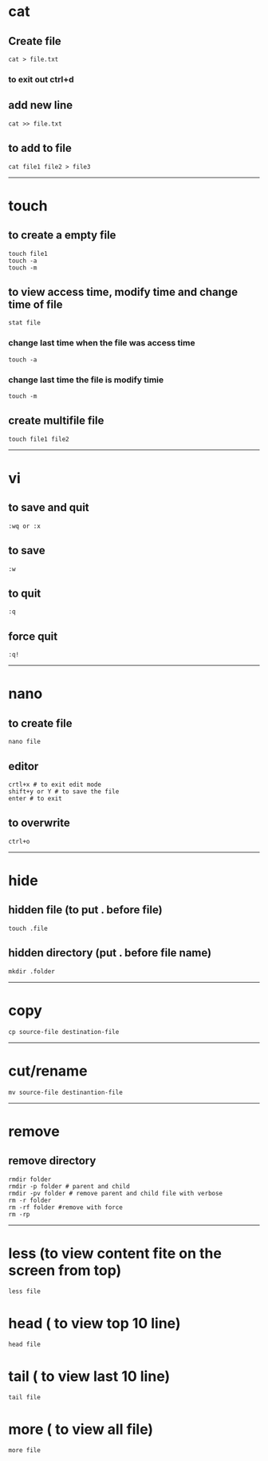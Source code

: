 # cat
## Create file
```
cat > file.txt
```
### to exit out ctrl+d
## add new line
```
cat >> file.txt
```
## to add to file
```
cat file1 file2 > file3
```
*********************************
# touch
## to create a empty file
```
touch file1
touch -a
touch -m
```
## to view access time, modify time and change time of file
```
stat file
```
### change last time when the file was access time
```
touch -a
```
### change last time the file is modify timie
```
touch -m
```
## create multifile file
```
touch file1 file2
```
*********************************************
# vi
## to save and quit
```
:wq or :x
```
## to save
```
:w
```
## to quit
```
:q
```
## force quit
```
:q!
```
**********************************
# nano
## to create file
```
nano file
```
## editor
```
crtl+x # to exit edit mode
shift+y or Y # to save the file
enter # to exit
```
## to overwrite
```
ctrl+o
```
**********************************************
# hide
## hidden file (to put . before file)
```
touch .file
```
## hidden directory (put . before file name)
```
mkdir .folder
```
*********************
# copy
```
cp source-file destination-file
```
*********************
# cut/rename
```
mv source-file destinantion-file
```
****************
# remove
## remove directory
```
rmdir folder
rmdir -p folder # parent and child
rmdir -pv folder # remove parent and child file with verbose
rm -r folder
rm -rf folder #remove with force
rm -rp
```
**************************************
# less (to view content fite on the screen from top)
```
less file
```
# head ( to view top 10 line)
```
head file
```
# tail ( to view last 10 line)
```
tail file
```
# more ( to view all file)
```
more file
```


